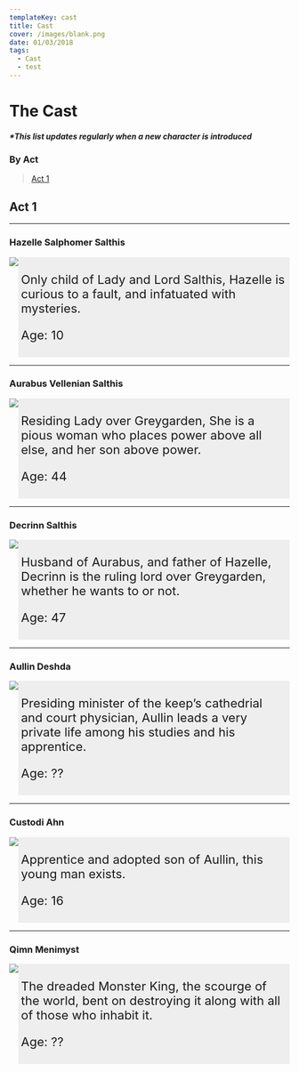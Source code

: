 ```yaml
---
templateKey: cast
title: Cast
cover: /images/blank.png
date: 01/03/2018
tags:
  - Cast
  - test
---
```

<div>
<style>
\* {box-sizing: border-box;}
section {display: -webkit-flex; display: flex;}
aside {padding: 0;}
article {-webkit-flex: 3; -ms-flex: 3; flex: 3; background-color: #eee; padding: 5px; font-size: 22px;}
@media (max-width: 600px) {section {-webkit-flex-direction: column; flex-direction: column;}}
</style>
</div>

<!-- Global site tag (gtag.js) - Google Analytics -->

<script async src="https://www.googletagmanager.com/gtag/js?id=UA-130113809-1"></script>

<script>
  window.dataLayer = window.dataLayer || [];
  function gtag(){dataLayer.push(arguments);}
  gtag('js', new Date());
  gtag('config', 'UA-130113809-1');
</script>

# The Cast

##### \*This list updates regularly when a new character is introduced

### By Act

> [Act 1](#act-1)

## Act 1

- - -

### Hazelle Salphomer Salthis

<div>
 <!--hazelle-->
<body>
<section>
<aside>
<img src="/images/a1-haz.png">
</aside>
<article>
<p>Only child of Lady and Lord Salthis, Hazelle is curious to a fault, and infatuated with mysteries.</p>
<p>Age: 10</p>
</article>
</section>
</body>
</div>

- - -

### Aurabus Vellenian Salthis

<div>
 <!--aurabus-->
<body>
<section>
<aside>
<img src="/images/a1-aura.png">
</aside>
<article>
<p> Residing Lady over Greygarden, She is a pious woman who places power above all else, and her son above power.
 </p>
<p>Age: 44</p>
</article>
</section>
</body>
</div>

- - -

### Decrinn Salthis

<div>
 <!--decrinn-->
<body>
<section>
<aside>
<img src="/images/a1-dec.png">
</aside>
<article>
<p>Husband of Aurabus, and father of Hazelle, Decrinn is the ruling lord over Greygarden, whether he wants to or not.</p>
<p>Age: 47</p>
</article>
</section>
</body>
</div>

- - -

### Aullin Deshda

<div>
 <!--aullin-->
<body>
<section>
<aside>
<img src="/images/a1-al.png">
</aside>
<article>
<p>Presiding minister of the keep’s cathedrial and court physician, Aullin leads a very private life among his studies and his apprentice.</p>
<p>Age: ??</p>
</article>
</section>
</body>
</div>

- - -

### Custodi Ahn

<div>
 <!--custodi-->
<body>
<section>
<aside>
<img src="/images/a1-cus.png">
</aside>
<article>
<p>Apprentice and adopted son of Aullin, this young man exists.</p>
<p>Age: 16</p>
</article>
</section>
</body>
</div>

- - -

### Qimn Menimyst

<div>
 <!--Qimn-->
<body>
<section>
<aside>
<img src="/images/a1-qim.png">
</aside>
<article>
<p>The dreaded Monster King, the scourge of the world, bent on destroying it along with all of those who inhabit it.</p>
<p>Age: ??</p>
</article>
</section>
</body>
</div>
